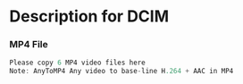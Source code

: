 # Description for DCIM

### MP4 File

```c
Please copy 6 MP4 video files here
Note: AnyToMP4 Any video to base-line H.264 + AAC in MP4
```
